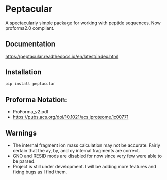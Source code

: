 
# Peptacular

A spectacularly simple package for working with peptide sequences. Now proforma2.0 compliant.

## Documentation
https://peptacular.readthedocs.io/en/latest/index.html


## Installation

```bash
pip install peptacular
```

## Proforma Notation:
- ProForma_v2.pdf
- https://pubs.acs.org/doi/10.1021/acs.jproteome.1c00771


## Warnings

- The internal fragment ion mass calculation may not be accurate. Fairly certain that the ay, by, and cy internal fragments are correct.
- GNO and RESID mods are disabled for now since very few were able to be parsed.
- Project is still under development. I will be adding more features and fixing bugs as I find them.